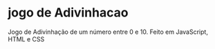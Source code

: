 # jogo de Adivinhacao

Jogo de Adivinhação de um número entre 0 e 10. Feito em JavaScript, HTML e CSS
